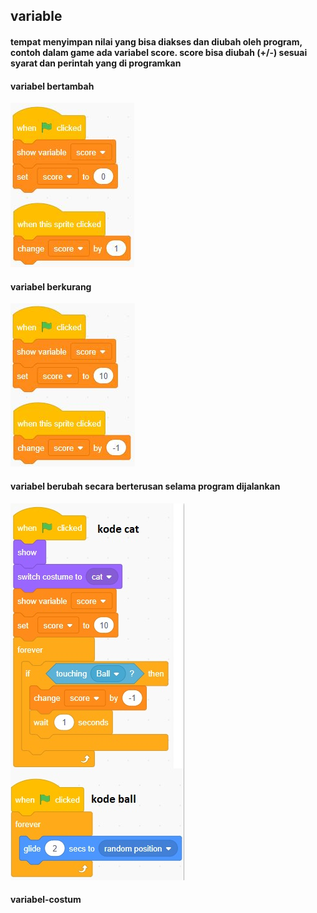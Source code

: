 ## variable
#### tempat menyimpan nilai yang bisa diakses dan diubah oleh program, contoh dalam game ada variabel score. score bisa diubah (+/-) sesuai syarat dan perintah yang di programkan
#### variabel bertambah
![](variabel+.png)
#### variabel berkurang
![](variabel-.png)
#### variabel berubah secara berterusan selama program dijalankan
![](variabel-forever-if.png)
#### variabel-costum
